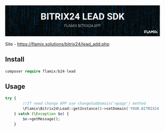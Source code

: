 ![Screenshot](img/header.jpg)

Site - https://flamix.solutions/bitrix24/lead_add.php

## Install

```php
composer require flamix/b24-lead
```

## Usage

```php
try {
        //If need change APP use changeSubDomain('wpapp') method
        \Flamix\Bitrix24\Lead::getInstance()->setDomain('YOUR.BITRIX24.COM')->setToken('YOUR.API.KEY')->send(['field' => 'value']);
    } catch (\Exception $e) {
        $e->getMessage();
    }
```